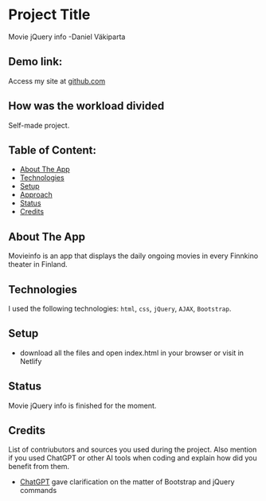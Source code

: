 # Project Title 
Movie jQuery info
-Daniel Väkiparta

## Demo link:
Access my site at [github.com](https://github.com/Moccavelli/Project-3-jQuery.git)

## How was the workload divided
Self-made project.



## Table of Content:

- [About The App](#about-the-app)
- [Technologies](#technologies)
- [Setup](#setup)
- [Approach](#approach)
- [Status](#status)
- [Credits](#credits)

## About The App
Movieinfo is an app that displays the daily ongoing movies in every Finnkino theater in Finland.

## Technologies
I used the following technologies: `html`, `css`, `jQuery`, `AJAX`, `Bootstrap`.

## Setup
- download all the files and open index.html in your browser or visit in Netlify

## Status
Movie jQuery info is finished for the moment.

## Credits
List of contriubutors and sources you used during the project. Also mention if you used ChatGPT or other AI tools when coding and explain how did you benefit from them.
- [ChatGPT](https://chatgpt.com/) gave clarification on the matter of Bootstrap and jQuery commands